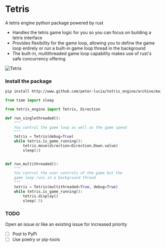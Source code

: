 # Tetris
A tetris engine python package powered by rust
* Handles the tetris game logic for you so you can focus on building a tetris interface
* Provides flexibility for the game loop, allowing you to define the game loop entirely
or run a built-in game loop thread in the background
* The built-in, multithreaded game loop capability makes use of rust's safe concurrency offering



![Tetris](images/game5.gif)

### Install the package

```bash
pip install http://www.github.com/peter-lucia/tetris_engine/archive/main.zip
```

```python
from time import sleep

from tetris_engine import Tetris, Direction

def run_singlethreaded():
    """
    You control the game loop as well as the game speed
    """
    tetris = Tetris(debug=True)
    while tetris.is_game_running():
        tetris.move(direction=Direction.Down.value)
        sleep(1)
        

def run_multithreaded():
    """
    You control the user controls of the game but the 
    game loop runs in a background thread 
    """
    tetris = Tetris(multithreaded=True, debug=True)
    while tetris.is_game_running():
        tetris.display()
        sleep(.5)


```

### TODO

Open an issue or like an existing issue for increased priority

- [ ] Post to PyPi
- [ ] Use poetry or pip-tools